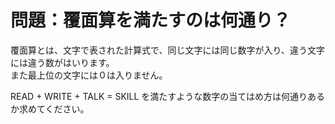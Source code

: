 # 問題：覆面算を満たすのは何通り？

覆面算とは、文字で表された計算式で、同じ文字には同じ数字が入り、違う文字には違う数がはいります。  
また最上位の文字には０は入りません。

READ + WRITE + TALK = SKILL を満たすような数字の当てはめ方は何通りあるか求めてください。
